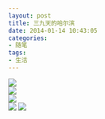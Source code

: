 ```yaml
---
layout: post
title: 三九天的哈尔滨
date: 2014-01-14 10:43:05
categories:
- 随笔
tags:
- 生活
---
```


![](https://github.com/bh3nvn/bh3nvn.github.io/raw/master/image/2014-01-14-01.jpg)    
![](https://github.com/bh3nvn/bh3nvn.github.io/raw/master/image/2014-01-14-02.jpg)    
![](https://github.com/bh3nvn/bh3nvn.github.io/raw/master/image/2014-01-14-03.jpg)    
![](https://github.com/bh3nvn/bh3nvn.github.io/raw/master/image/2014-01-14-04.jpg)    ![](https://github.com/bh3nvn/bh3nvn.github.io/raw/master/image/2014-01-14-05.jpg)    


